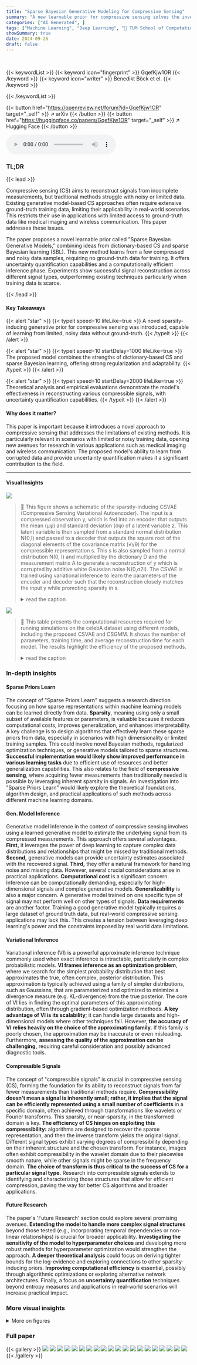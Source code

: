 ```yaml
---
title: "Sparse Bayesian Generative Modeling for Compressive Sensing"
summary: "A new learnable prior for compressive sensing solves the inverse problem using only a few corrupted data samples, enabling sparse signal recovery without ground-truth information and uncertainty quant..."
categories: ["AI Generated", ]
tags: ["Machine Learning", "Deep Learning", "🏢 TUM School of Computation, Information and Technology",]
showSummary: true
date: 2024-09-26
draft: false
---
```


<br>

{{< keywordList >}}
{{< keyword icon="fingerprint" >}} GqefKjw1OR {{< /keyword >}}
{{< keyword icon="writer" >}} Benedikt Böck et el. {{< /keyword >}}
 
{{< /keywordList >}}

{{< button href="https://openreview.net/forum?id=GqefKjw1OR" target="_self" >}}
↗ arXiv
{{< /button >}}
{{< button href="https://huggingface.co/papers/GqefKjw1OR" target="_self" >}}
↗ Hugging Face
{{< /button >}}



<audio controls>
    <source src="https://ai-paper-reviewer.com/GqefKjw1OR/podcast.wav" type="audio/wav">
    Your browser does not support the audio element.
</audio>


### TL;DR


{{< lead >}}

Compressive sensing (CS) aims to reconstruct signals from incomplete measurements, but traditional methods struggle with noisy or limited data.  Existing generative model-based CS approaches often require extensive ground-truth training data, limiting their applicability in real-world scenarios. This restricts their use in applications with limited access to ground-truth data like medical imaging and wireless communication.  This paper addresses these issues.

The paper proposes a novel learnable prior called "Sparse Bayesian Generative Models," combining ideas from dictionary-based CS and sparse Bayesian learning (SBL).  This new method learns from a few compressed and noisy data samples, requiring no ground-truth data for training. It offers uncertainty quantification capabilities and a computationally efficient inference phase.  Experiments show successful signal reconstruction across different signal types, outperforming existing techniques particularly when training data is scarce.

{{< /lead >}}


#### Key Takeaways

{{< alert "star" >}}
{{< typeit speed=10 lifeLike=true >}} A novel sparsity-inducing generative prior for compressive sensing was introduced, capable of learning from limited, noisy data without ground-truth. {{< /typeit >}}
{{< /alert >}}

{{< alert "star" >}}
{{< typeit speed=10 startDelay=1000 lifeLike=true >}} The proposed model combines the strengths of dictionary-based CS and sparse Bayesian learning, offering strong regularization and adaptability. {{< /typeit >}}
{{< /alert >}}

{{< alert "star" >}}
{{< typeit speed=10 startDelay=2000 lifeLike=true >}} Theoretical analysis and empirical evaluations demonstrate the model's effectiveness in reconstructing various compressible signals, with uncertainty quantification capabilities. {{< /typeit >}}
{{< /alert >}}

#### Why does it matter?
This paper is important because it introduces a novel approach to compressive sensing that addresses the limitations of existing methods.  It is particularly relevant in scenarios with limited or noisy training data, opening new avenues for research in various applications such as medical imaging and wireless communication. The proposed model's ability to learn from corrupted data and provide uncertainty quantification makes it a significant contribution to the field.

------
#### Visual Insights



![](https://ai-paper-reviewer.com/GqefKjw1OR/figures_5_1.jpg)

> 🔼 This figure shows a schematic of the sparsity-inducing CSVAE (Compressive Sensing Variational Autoencoder).  The input is a compressed observation y, which is fed into an encoder that outputs the mean (μφ) and standard deviation (σφ) of a latent variable z.  This latent variable is then sampled from a standard normal distribution N(0,I) and passed to a decoder that outputs the square root of the diagonal elements of the covariance matrix (√γθ) for the compressible representation s. This s is also sampled from a normal distribution N(0, I) and multiplied by the dictionary D and the measurement matrix A to generate a reconstruction of y which is corrupted by additive white Gaussian noise N(0,σ2I). The CSVAE is trained using variational inference to learn the parameters of the encoder and decoder such that the reconstruction closely matches the input y while promoting sparsity in s.
> <details>
> <summary>read the caption</summary>
> Figure 1: A schematic of the sparsity inducing CSVAE.
> </details>





![](https://ai-paper-reviewer.com/GqefKjw1OR/tables_22_1.jpg)

> 🔼 This table presents the computational resources required for running simulations on the celebA dataset using different models, including the proposed CSVAE and CSGMM.  It shows the number of parameters, training time, and average reconstruction time for each model. The results highlight the efficiency of the proposed methods.
> <details>
> <summary>read the caption</summary>
> Table 3: Resources for simulations on celebA (M = 1800, Nt = 5000, Fig. 3 a)).
> </details>





### In-depth insights


#### Sparse Priors Learn
The concept of "Sparse Priors Learn" suggests a research direction focusing on how sparse representations within machine learning models can be learned directly from data.  **Sparsity**, meaning using only a small subset of available features or parameters, is valuable because it reduces computational costs, improves generalization, and enhances interpretability.  A key challenge is to design algorithms that effectively learn these sparse priors from data, especially in scenarios with high dimensionality or limited training samples.  This could involve novel Bayesian methods, regularized optimization techniques, or generative models tailored to sparse structures. **Successful implementation would likely show improved performance in various learning tasks** due to efficient use of resources and better generalization capabilities.  This also relates to the field of **compressive sensing**, where acquiring fewer measurements than traditionally needed is possible by leveraging inherent sparsity in signals.  An investigation into "Sparse Priors Learn" would likely explore the theoretical foundations, algorithm design, and practical applications of such methods across different machine learning domains.

#### Gen. Model Inference
Generative model inference in the context of compressive sensing involves using a learned generative model to estimate the underlying signal from its compressed measurements.  This approach offers several advantages.  **First,** it leverages the power of deep learning to capture complex data distributions and relationships that might be missed by traditional methods. **Second,** generative models can provide uncertainty estimates associated with the recovered signal.  **Third,** they offer a natural framework for handling noise and missing data. However, several crucial considerations arise in practical applications. **Computational cost** is a significant concern. Inference can be computationally demanding, especially for high-dimensional signals and complex generative models. **Generalizability** is also a major concern. A generative model trained on one specific type of signal may not perform well on other types of signals.  **Data requirements** are another factor. Training a good generative model typically requires a large dataset of ground truth data, but real-world compressive sensing applications may lack this. This creates a tension between leveraging deep learning's power and the constraints imposed by real world data limitations.

#### Variational Inference
Variational inference (VI) is a powerful approximate inference technique commonly used when exact inference is intractable, particularly in complex probabilistic models.  **VI frames inference as an optimization problem**, where we search for the simplest probability distribution that best approximates the true, often complex, posterior distribution.  This approximation is typically achieved using a family of simpler distributions, such as Gaussians, that are parameterized and optimized to minimize a divergence measure (e.g. KL-divergence) from the true posterior. The core of VI lies in finding the optimal parameters of this approximating distribution, often through gradient-based optimization methods.  **A key advantage of VI is its scalability**; it can handle large datasets and high-dimensional models where other techniques fail. However, **the accuracy of VI relies heavily on the choice of the approximating family**. If this family is poorly chosen, the approximation may be inaccurate or even misleading. Furthermore, **assessing the quality of the approximation can be challenging,** requiring careful consideration and possibly advanced diagnostic tools.

#### Compressible Signals
The concept of "compressible signals" is crucial in compressive sensing (CS), forming the foundation for its ability to reconstruct signals from far fewer measurements than traditional methods require.  **Compressibility doesn't mean a signal is inherently small; rather, it implies that the signal can be efficiently represented using a small number of coefficients** in a specific domain, often achieved through transformations like wavelets or Fourier transforms. This sparsity, or near-sparsity, in the transformed domain is key.  **The efficiency of CS hinges on exploiting this compressibility:**  algorithms are designed to recover the sparse representation, and then the inverse transform yields the original signal.  Different signal types exhibit varying degrees of compressibility depending on their inherent structure and the chosen transform.  For instance, images often exhibit compressibility in the wavelet domain due to their piecewise smooth nature, while other signals might be sparse in the frequency domain.  **The choice of transform is thus critical to the success of CS for a particular signal type.**  Research into compressible signals extends to identifying and characterizing those structures that allow for efficient compression, paving the way for better CS algorithms and broader applications.

#### Future Research
The paper's 'Future Research' section could explore several promising avenues.  **Extending the model to handle more complex signal structures** beyond those tested (e.g., incorporating temporal dependencies or non-linear relationships) is crucial for broader applicability.  **Investigating the sensitivity of the model to hyperparameter choices** and developing more robust methods for hyperparameter optimization would strengthen the approach.  **A deeper theoretical analysis** could focus on deriving tighter bounds for the log-evidence and exploring connections to other sparsity-inducing priors.  **Improving computational efficiency** is essential, possibly through algorithmic optimizations or exploring alternative network architectures.  Finally, a focus on **uncertainty quantification** techniques beyond entropy measures and applications in real-world scenarios will increase practical impact.


### More visual insights

<details>
<summary>More on figures
</summary>


![](https://ai-paper-reviewer.com/GqefKjw1OR/figures_8_1.jpg)

> 🔼 This figure presents the results of the experiments conducted to evaluate the performance of different algorithms on the MNIST dataset and a dataset of piecewise smooth functions.  Subfigures (a) and (b) show the normalized mean squared error (nMSE) and structural similarity index (SSIM) for varying numbers of measurements (M) while keeping the number of training samples constant.  Subfigures (c) and (d) show the same metrics but with a fixed number of measurements (M) and varying numbers of training samples (Nt). Subfigure (e) displays example reconstructions of MNIST digits. Subfigures (f) and (g) illustrate the performance on the piecewise smooth function dataset, with varying M and Nt respectively, and show nMSE results for signal-to-noise ratio (SNR) of 10dB. Subfigure (h) provides example reconstructions of the piecewise smooth functions.  Finally, subfigure (i) compares the performance of the algorithms using different types of dictionaries.
> <details>
> <summary>read the caption</summary>
> Figure 2: a) and b) nMSE and SSIM over M (Nt = 20000, MNIST), c) and d) nMSE and SSIM over Nt (M = 160, MNIST), e) exemplary reconstructed MNIST images (M = 200, Nt = 20000), f) nMSE over M (SNRdB = 10dB, Nt = 10000, piece-wise smooth fct.), g) nMSE over Nt (SNRdB = 10dB, M = 100, piece-wise smooth fct.), h) exemplary reconstructed piece-wise smooth fct. (M = 100, Nt = 1000), i) nMSE comparison of dictionaries (MNIST, M = 160, Nt = 20000).
> </details>



![](https://ai-paper-reviewer.com/GqefKjw1OR/figures_9_1.jpg)

> 🔼 Figure 3 presents the performance evaluation results of different models on the CelebA dataset.  The plots illustrate the nMSE and SSIM metrics against varying observation dimensions (M) and training sample sizes (Nt).  Exemplar reconstructed CelebA images are shown to visualize the models' performance. A histogram shows uncertainty quantification by displaying the differential entropy h(z|y) for the CSVAE trained only on compressed MNIST zeros. Finally, training and reconstruction times for the MNIST dataset are provided.
> <details>
> <summary>read the caption</summary>
> Figure 3: a) and b) nMSE and SSIM over M (Nt = 5000), c) and d) nMSE and SSIM over Nt (M = 1800), e) exemplary reconstructed celebA images (M = 2700, Nt = 5000), f) histogram of h(z|y) for compressed test MNIST images of digits 0, 1 and 7, where the CSVAE is trained on compressed zeros, g) training and reconstruction time for MNIST (M = 200, Nt = 20000).
> </details>



![](https://ai-paper-reviewer.com/GqefKjw1OR/figures_18_1.jpg)

> 🔼 This figure displays six example signals from a 1D dataset of piecewise smooth functions.  These signals are used in the paper's experiments to evaluate the proposed algorithm's performance.  The piecewise smooth nature of the functions is evident in the plots, exhibiting regions of relative smoothness interspersed with sharp transitions or discontinuities.
> <details>
> <summary>read the caption</summary>
> Figure 4: Exemplary signals within the 1D dataset of piecewise smooth functions.
> </details>



![](https://ai-paper-reviewer.com/GqefKjw1OR/figures_19_1.jpg)

> 🔼 This figure displays the normalized mean squared error (nMSE) and structural similarity index (SSIM) for different models on the MNIST dataset and a dataset of piecewise smooth functions.  Subfigures (a) and (b) show the performance with a varying number of measurements (M) and a fixed number of training samples (Nt), while subfigures (c) and (d) show the opposite, keeping M fixed and varying Nt. Subfigure (e) provides example reconstructions of MNIST digits. Subfigures (f) and (g) show the results on the piecewise smooth functions, and subfigure (h) provides example reconstructions. Finally, subfigure (i) compares the performance with various dictionaries.
> <details>
> <summary>read the caption</summary>
> Figure 2: a) and b) nMSE and SSIM over M (N₁ = 20000, MNIST), c) and d) nMSE and SSIM over Nt (M = 160, MNIST), e) exemplary reconstructed MNIST images (M = 200, Nt = 20000), f) nMSE over M (SNRdB = 10dB, Nt = 10000, piece-wise smooth fct.), g) nMSE over Nt (SNRdB = 10dB, M = 100, piece-wise smooth fct.), h) exemplary reconstructed piece-wise smooth fct. (M = 100, Nt = 1000), i) nMSE comparison of dictionaries (MNIST, M = 160, Nt = 20000).
> </details>



![](https://ai-paper-reviewer.com/GqefKjw1OR/figures_20_1.jpg)

> 🔼 This figure compares the reconstruction results of MNIST images using different models.  Subfigure (a) shows reconstructions from models trained only on compressed data without ground truth. Subfigure (b) shows reconstructions from models trained with ground truth data (either the compressible representation or the original image).  The comparison highlights the impact of having ground truth during model training on the accuracy of the reconstruction.  Each row represents a different model (SBL, CSGAN, CSGMM, and CSVAE), and each column shows a different image.
> <details>
> <summary>read the caption</summary>
> Figure 7: Exemplary reconstructed MNIST images for M = 200, N<sub>t</sub> = 20000 from a) models, which are solely trained on compressed data (with observations of dimension M), and b) models, which are trained on ground truth data.
> </details>



![](https://ai-paper-reviewer.com/GqefKjw1OR/figures_21_1.jpg)

> 🔼 This figure displays exemplary reconstructed images from the FashionMNIST dataset using various methods. The original images are shown for comparison alongside reconstructions generated by Lasso, SBL, CSGAN, CSVAE, and CSGMM.  The purpose is to visually demonstrate the comparative performance of the different algorithms in reconstructing detailed features of the clothing items.
> <details>
> <summary>read the caption</summary>
> Figure 8: Exemplary reconstructed FashionMNIST images (M = 200, Nt = 20000, Fig. 6 g), h)).
> </details>



![](https://ai-paper-reviewer.com/GqefKjw1OR/figures_21_2.jpg)

> 🔼 This figure shows ten example signals from the one-dimensional dataset of piecewise smooth functions used in the paper's experiments.  Each signal is a curve that demonstrates piecewise smoothness, meaning it consists of smooth segments connected with discontinuities. The signals are designed to be compressible, with statistical structure in their wavelet domain. This dataset is used to evaluate the performance of the proposed model and compare it with baseline methods for compressive sensing.
> <details>
> <summary>read the caption</summary>
> Figure 4: Exemplary signals within the 1D dataset of piecewise smooth functions.
> </details>



![](https://ai-paper-reviewer.com/GqefKjw1OR/figures_21_3.jpg)

> 🔼 This figure displays example images reconstructed using different methods: Original, Lasso, SBL, CSGAN, CSVAE (ours), and CSGMM (ours). The parameters used for reconstruction were M = 160 and Nt = 20000.  The figure visually demonstrates the quality of reconstruction achieved by each method, allowing for a qualitative comparison of their performance on MNIST image data. The quality of the reconstructed images from the original and the proposed method is similar, whereas the other reconstruction methods provide lower-quality outputs.
> <details>
> <summary>read the caption</summary>
> Figure 10: Exemplary reconstructed MNIST images (M = 160, Nt = 20000, Fig. 2 a))
> </details>



![](https://ai-paper-reviewer.com/GqefKjw1OR/figures_21_4.jpg)

> 🔼 The figure shows the performance of different compressive sensing methods on MNIST and piecewise smooth function datasets.  Subfigures (a) and (b) illustrate nMSE and SSIM versus the number of measurements (M) for a fixed number of training samples (Nt = 20000) on the MNIST dataset. Subfigures (c) and (d) show the same metrics but with a fixed M and varying Nt. Subfigure (e) displays example reconstructed MNIST images. Subfigures (f) and (g) show the results for the piecewise smooth function dataset with varying M and Nt, respectively, and include added noise. Subfigure (h) provides example reconstructions. Finally, subfigure (i) compares the performance of different dictionaries.
> <details>
> <summary>read the caption</summary>
> Figure 2: a) and b) nMSE and SSIM over M (Nt = 20000, MNIST), c) and d) nMSE and SSIM over Nt (M = 160, MNIST), e) exemplary reconstructed MNIST images (M = 200, Nt = 20000), f) nMSE over M (SNRdB = 10dB, Nt = 10000, piece-wise smooth fct.), g) nMSE over Nt (SNRdB = 10dB, M = 100, piece-wise smooth fct.), h) exemplary reconstructed piece-wise smooth fct. (M = 100, Nt = 1000), i) nMSE comparison of dictionaries (MNIST, M = 160, Nt = 20000).
> </details>



</details>






### Full paper

{{< gallery >}}
<img src="https://ai-paper-reviewer.com/GqefKjw1OR/1.png" class="grid-w50 md:grid-w33 xl:grid-w25" />
<img src="https://ai-paper-reviewer.com/GqefKjw1OR/2.png" class="grid-w50 md:grid-w33 xl:grid-w25" />
<img src="https://ai-paper-reviewer.com/GqefKjw1OR/3.png" class="grid-w50 md:grid-w33 xl:grid-w25" />
<img src="https://ai-paper-reviewer.com/GqefKjw1OR/4.png" class="grid-w50 md:grid-w33 xl:grid-w25" />
<img src="https://ai-paper-reviewer.com/GqefKjw1OR/5.png" class="grid-w50 md:grid-w33 xl:grid-w25" />
<img src="https://ai-paper-reviewer.com/GqefKjw1OR/6.png" class="grid-w50 md:grid-w33 xl:grid-w25" />
<img src="https://ai-paper-reviewer.com/GqefKjw1OR/7.png" class="grid-w50 md:grid-w33 xl:grid-w25" />
<img src="https://ai-paper-reviewer.com/GqefKjw1OR/8.png" class="grid-w50 md:grid-w33 xl:grid-w25" />
<img src="https://ai-paper-reviewer.com/GqefKjw1OR/9.png" class="grid-w50 md:grid-w33 xl:grid-w25" />
<img src="https://ai-paper-reviewer.com/GqefKjw1OR/10.png" class="grid-w50 md:grid-w33 xl:grid-w25" />
<img src="https://ai-paper-reviewer.com/GqefKjw1OR/11.png" class="grid-w50 md:grid-w33 xl:grid-w25" />
<img src="https://ai-paper-reviewer.com/GqefKjw1OR/12.png" class="grid-w50 md:grid-w33 xl:grid-w25" />
<img src="https://ai-paper-reviewer.com/GqefKjw1OR/13.png" class="grid-w50 md:grid-w33 xl:grid-w25" />
<img src="https://ai-paper-reviewer.com/GqefKjw1OR/14.png" class="grid-w50 md:grid-w33 xl:grid-w25" />
<img src="https://ai-paper-reviewer.com/GqefKjw1OR/15.png" class="grid-w50 md:grid-w33 xl:grid-w25" />
<img src="https://ai-paper-reviewer.com/GqefKjw1OR/16.png" class="grid-w50 md:grid-w33 xl:grid-w25" />
<img src="https://ai-paper-reviewer.com/GqefKjw1OR/17.png" class="grid-w50 md:grid-w33 xl:grid-w25" />
<img src="https://ai-paper-reviewer.com/GqefKjw1OR/18.png" class="grid-w50 md:grid-w33 xl:grid-w25" />
<img src="https://ai-paper-reviewer.com/GqefKjw1OR/19.png" class="grid-w50 md:grid-w33 xl:grid-w25" />
<img src="https://ai-paper-reviewer.com/GqefKjw1OR/20.png" class="grid-w50 md:grid-w33 xl:grid-w25" />
{{< /gallery >}}